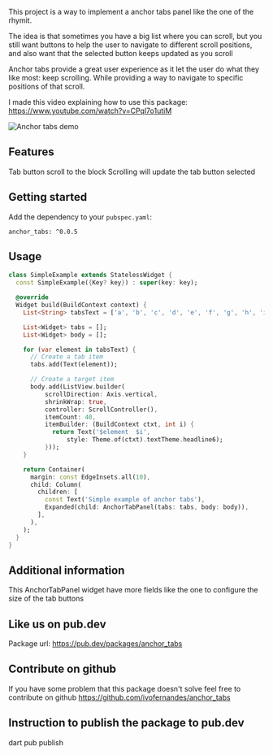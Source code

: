 This project is a way to implement a anchor tabs panel like the one of the rhymit.

The idea is that sometimes you have a big list where you can scroll, 
but you still want buttons to help the user to navigate to different scroll positions, and also want that the selected button keeps updated as you scroll

Anchor tabs provide a great user experience as it let the user do what they like most: keep scrolling. While providing a way to navigate to specific positions of that scroll.

I made this video explaining how to use this package:
https://www.youtube.com/watch?v=CPql7o1utiM

![Anchor tabs demo](https://raw.githubusercontent.com/ivofernandes/anchor_tabs/master/doc/usage_example.gif?raw=true)

## Features
Tab button scroll to the block
Scrolling will update the tab button selected

## Getting started


Add the dependency to your `pubspec.yaml`:
```
anchor_tabs: ^0.0.5
```

## Usage
```dart
class SimpleExample extends StatelessWidget {
  const SimpleExample({Key? key}) : super(key: key);

  @override
  Widget build(BuildContext context) {
    List<String> tabsText = ['a', 'b', 'c', 'd', 'e', 'f', 'g', 'h', 'i', 'j'];

    List<Widget> tabs = [];
    List<Widget> body = [];

    for (var element in tabsText) {
      // Create a tab item
      tabs.add(Text(element));

      // Create a target item
      body.add(ListView.builder(
          scrollDirection: Axis.vertical,
          shrinkWrap: true,
          controller: ScrollController(),
          itemCount: 40,
          itemBuilder: (BuildContext ctxt, int i) {
            return Text('$element  $i',
                style: Theme.of(ctxt).textTheme.headline6);
          }));
    }

    return Container(
      margin: const EdgeInsets.all(10),
      child: Column(
        children: [
          const Text('Simple example of anchor tabs'),
          Expanded(child: AnchorTabPanel(tabs: tabs, body: body)),
        ],
      ),
    );
  }
}

```

## Additional information
This AnchorTabPanel widget have more fields like the one to configure the size of the tab buttons

## Like us on pub.dev
Package url:
https://pub.dev/packages/anchor_tabs


## Contribute on github
If you have some problem that this package doesn't solve feel free to contribute on github
https://github.com/ivofernandes/anchor_tabs

## Instruction to publish the package to pub.dev
dart pub publish